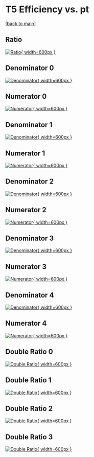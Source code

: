 # T5 Efficiency vs. pt

[[back to main](./)]



## Ratio

[![Ratio](../mtv/var/T5_xtr_13_0_eff_pt.png){ width=600px }](../mtv/var/T5_xtr_13_0_eff_pt.pdf)

## Denominator 0

[![Denominator](../mtv/den/T5_xtr_13_0_eff_pt_den0.png){ width=600px }](../mtv/den/T5_xtr_13_0_eff_pt_den0.pdf)

## Numerator 0

[![Numerator](../mtv/num/T5_xtr_13_0_eff_pt_num0.png){ width=600px }](../mtv/num/T5_xtr_13_0_eff_pt_num0.pdf)

## Denominator 1

[![Denominator](../mtv/den/T5_xtr_13_0_eff_pt_den1.png){ width=600px }](../mtv/den/T5_xtr_13_0_eff_pt_den1.pdf)

## Numerator 1

[![Numerator](../mtv/num/T5_xtr_13_0_eff_pt_num1.png){ width=600px }](../mtv/num/T5_xtr_13_0_eff_pt_num1.pdf)

## Denominator 2

[![Denominator](../mtv/den/T5_xtr_13_0_eff_pt_den2.png){ width=600px }](../mtv/den/T5_xtr_13_0_eff_pt_den2.pdf)

## Numerator 2

[![Numerator](../mtv/num/T5_xtr_13_0_eff_pt_num2.png){ width=600px }](../mtv/num/T5_xtr_13_0_eff_pt_num2.pdf)

## Denominator 3

[![Denominator](../mtv/den/T5_xtr_13_0_eff_pt_den3.png){ width=600px }](../mtv/den/T5_xtr_13_0_eff_pt_den3.pdf)

## Numerator 3

[![Numerator](../mtv/num/T5_xtr_13_0_eff_pt_num3.png){ width=600px }](../mtv/num/T5_xtr_13_0_eff_pt_num3.pdf)

## Denominator 4

[![Denominator](../mtv/den/T5_xtr_13_0_eff_pt_den4.png){ width=600px }](../mtv/den/T5_xtr_13_0_eff_pt_den4.pdf)

## Numerator 4

[![Numerator](../mtv/num/T5_xtr_13_0_eff_pt_num4.png){ width=600px }](../mtv/num/T5_xtr_13_0_eff_pt_num4.pdf)

## Double Ratio 0

[![Double Ratio](../mtv/ratio/T5_xtr_13_0_eff_pt_ratio0.png){ width=600px }](../mtv/ratio/T5_xtr_13_0_eff_pt_ratio0.pdf)

## Double Ratio 1

[![Double Ratio](../mtv/ratio/T5_xtr_13_0_eff_pt_ratio1.png){ width=600px }](../mtv/ratio/T5_xtr_13_0_eff_pt_ratio1.pdf)

## Double Ratio 2

[![Double Ratio](../mtv/ratio/T5_xtr_13_0_eff_pt_ratio2.png){ width=600px }](../mtv/ratio/T5_xtr_13_0_eff_pt_ratio2.pdf)

## Double Ratio 3

[![Double Ratio](../mtv/ratio/T5_xtr_13_0_eff_pt_ratio3.png){ width=600px }](../mtv/ratio/T5_xtr_13_0_eff_pt_ratio3.pdf)

